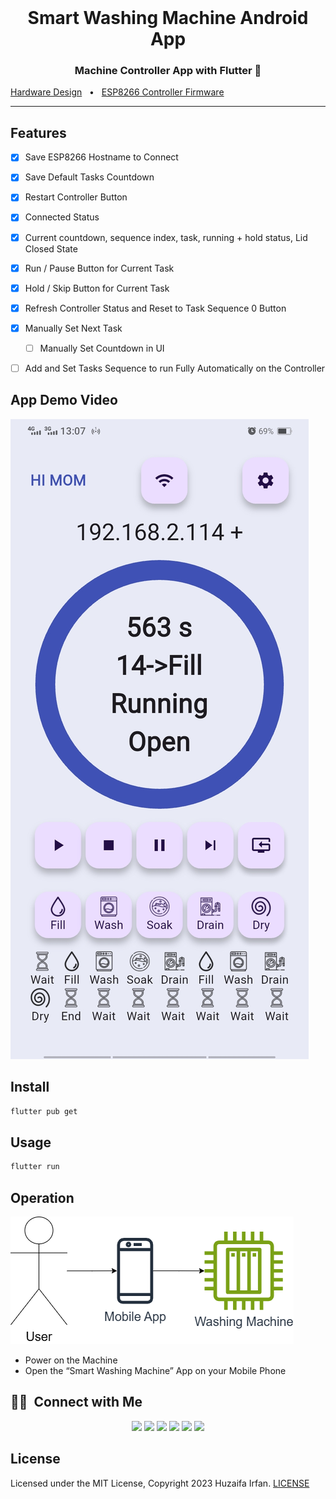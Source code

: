 <br />

<div align="center">
  <h1>Smart Washing Machine Android App</h1>
  <p><h3 align="center">Machine Controller App with Flutter 🚀</h3></p>
</div>

[Hardware Design](https://github.com/HuzaifaIrfan-CAD/smart_washing_machine)
&nbsp;&nbsp;•&nbsp;&nbsp;
[ESP8266 Controller Firmware](https://github.com/HuzaifaIrfan-Firmware/smart_washing_machine_esp8266)


<hr>

## Features
- [x] Save ESP8266 Hostname to Connect
- [x] Save Default Tasks Countdown
- [x] Restart Controller Button
- [x] Connected Status
- [x] Current countdown, sequence index,  task, running + hold status, Lid Closed State
- [x] Run / Pause Button for Current Task
- [x] Hold / Skip Button for Current Task
- [x] Refresh Controller Status and Reset to Task Sequence 0 Button
- [x] Manually Set Next Task
  - [ ] Manually Set Countdown in UI
- [ ] Add and Set Tasks Sequence to run Fully Automatically on the Controller



## App Demo Video

[![Demo Video](cover.jpg)](https://www.youtube.com/shorts/Oas83ZrqOdc)


## Install

```bash
flutter pub get
```

## Usage

```bash
flutter run
```

## Operation

![Overview](overview.drawio.png)

- Power on the Machine
- Open the “Smart Washing Machine” App on your Mobile Phone


## 🤝🏻 &nbsp;Connect with Me

<p align="center">
<a href="https://www.huzaifairfan.com"><img src="https://img.shields.io/badge/-huzaifairfan.com-1aa260?style=flat&logo=Google-Chrome&logoColor=white"/></a>
<a href="https://www.linkedin.com/in/huzaifairfan/"><img src="https://img.shields.io/badge/-Huzaifa%20Irfan-0072b1?style=flat&logo=Linkedin&logoColor=white"/></a>
<a href="https://github.com/HuzaifaIrfan/"><img src="https://img.shields.io/badge/-Huzaifa%20Irfan-4078c0?style=flat&logo=Github&logoColor=white"/></a>
<a href="mailto:contact@huzaifairfan.com"><img src="https://img.shields.io/badge/-contact@huzaifairfan.com-c71610?style=flat&logo=Gmail&logoColor=white"/></a>
<a href="https://www.instagram.com/huzaifairfan2001/"><img src="https://img.shields.io/badge/-@huzaifairfan2001-cd486b?style=flat&logo=Instagram&logoColor=white"/></a>
<a href="https://www.facebook.com/huzaifairfan2001/"><img src="https://img.shields.io/badge/-@huzaifairfan2001-4267B2?style=flat&logo=Facebook&logoColor=white"/></a>
</p>

## License

Licensed under the MIT License, Copyright 2023 Huzaifa Irfan. [LICENSE](LICENSE)